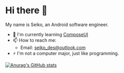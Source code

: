 # Hi there 👋

My name is Seiko, an Android software engineer.

- 🌱 I'm currently learning [ComposeUI](https://developer.android.com/jetpack/compose/)
- 📫 How to reach me:
  - Email: seiko_des@outlook.com
- ⚡ I'm not a computer major, just like programming.

[![Anurag's GitHub stats](https://github-readme-stats.vercel.app/api?username=qdsfdhvh&show_icons=true)](https://github.com/anuraghazra/github-readme-stats)
